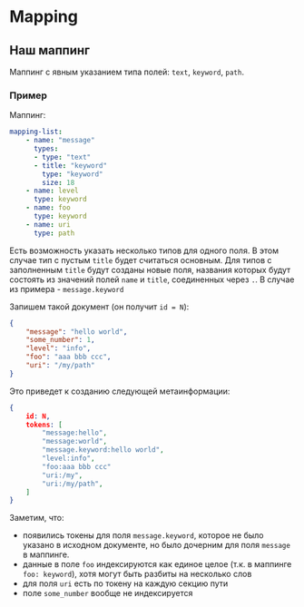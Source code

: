 # Mapping

## Наш маппинг

Маппинг с явным указанием типа полей: ```text```, ```keyword```, ```path```.

### Пример

Маппинг:

```yaml
mapping-list:
    - name: "message"
      types:
      - type: "text"
      - title: "keyword"
        type: "keyword"
        size: 18
    - name: level
      type: keyword
    - name: foo
      type: keyword
    - name: uri
      type: path
```

Есть возможность указать несколько типов для одного поля. В этом случае тип с пустым `title` будет считаться основным.
Для типов с заполненным `title` будут созданы новые поля, названия которых будут состоять из значений полей `name` и `title`, соединенных через `.`.
В случае из примера - `message.keyword`

Запишем такой документ (он получит ```id = N```):

```json
{
    "message": "hello world",
    "some_number": 1,
    "level": "info",
    "foo": "aaa bbb ccc",
    "uri": "/my/path"
}
```

Это приведет к созданию следующей метаинформации:

```json
{
    id: N,
    tokens: [
        "message:hello",
        "message:world",
        "message.keyword:hello world",
        "level:info",
        "foo:aaa bbb ccc"
        "uri:/my",
        "uri:/my/path",
    ]
}
```

Заметим, что:

- появились токены для поля `message.keyword`, которое не было указано в исходном документе, но было дочерним для поля `message` в маппинге.
- данные в поле ```foo``` индексируются как единое целое (т.к. в маппинге ```foo: keyword```), хотя могут
  быть разбиты на несколько слов
- для поля `uri` есть по токену на каждую секцию пути
- поле ```some_number``` вообще не индексируется
